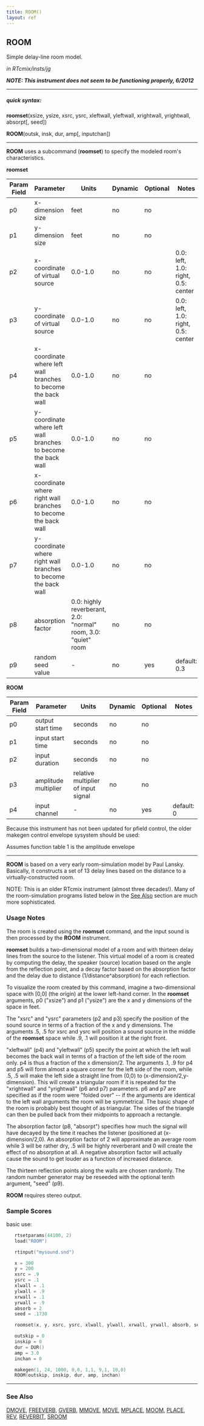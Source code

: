 ```yaml
---
title: ROOM()
layout: ref
---
```


## ROOM

Simple delay-line room model.

*in RTcmix/insts/jg*  
  
***NOTE: This instrument does not seem to be functioning properly,
6/2012***  
  

-----

##### quick syntax:

**roomset**(xsize, ysize, xsrc, ysrc, xleftwall, yleftwall, xrightwall,
yrightwall, absorpt\[, seed\])  
  
**ROOM**(outsk, insk, dur, amp\[, inputchan\])

-----

  
**ROOM** uses a subcommand (**roomset**) to specify the modeled room's
characteristics.  
  
  
<span id="roomset"></span> **roomset**  

Param Field	| Parameter | Units | Dynamic | Optional | Notes
----------- | --------- | ----- | -------- | --------- | ---------
p0 | x-dimension size | feet | no | no | 
p1 | y-dimension size | feet | no | no | 
p2 | x-coordinate of virtual source | 0.0-1.0 | no | no | 0.0: left, 1.0: right, 0.5: center | 
p3 | y-coordinate of virtual source | 0.0-1.0 | no | no | 0.0: left, 1.0: right, 0.5: center | 
p4 | x-coordinate where left wall branches to become the back wall | 0.0-1.0 | no | no | 
p5 | y-coordinate where left wall branches to become the back wall | 0.0-1.0 | no | no | 
p6 | x-coordinate where right wall branches to become the back wall | 0.0-1.0 | no | no | 
p7 | y-coordinate where right wall branches to become the back wall | 0.0-1.0 | no | no | 
p8 | absorption factor | 0.0: highly reverberant, 2.0: "normal" room, 3.0: "quiet" room | no | no | 
p9 | random seed value |  -  | no | yes | default: 0.3 | 

  
<span id="ROOM"></span> **ROOM**  

Param Field	| Parameter | Units | Dynamic | Optional | Notes
----------- | --------- | ----- | -------- | --------- | ---------
p0 | output start time | seconds | no | no | 
p1 | input start time | seconds | no | no | 
p2 | input duration | seconds | no | no | 
p3 | amplitude multiplier | relative multiplier of input signal | no | no | 
p4 | input channel |  -  | no | yes | default: 0 | 

   Because this instrument has not been updated for pfield control,
   the older makegen control envelope sysystem should be used:

   Assumes function table 1 is the amplitude envelope

  

-----

  
**ROOM** is based on a very early room-simulation model by Paul Lansky.
Basically, it constructs a set of 13 delay lines based on the distance
to a virtually-constructed room.

NOTE: This is an older RTcmix instrument (almost three decades\!). Many
of the room-simulation programs listed below in the [See
Also](#see_also) section are much more sophisticated.

### Usage Notes

The room is created using the **roomset** command, and the input sound
is then processed by the **ROOM** instrument.

**roomset** builds a two-dimensional model of a room and with thirteen
delay lines from the source to the listener. This virtual model of a
room is created by computing the delay, the speaker (source) location
based on the angle from the reflection point, and a decay factor based
on the absorption factor and the delay due to distance
(1/distance^absorption) for each reflection.

To visualize the room created by this command, imagine a two-dimensional
space with \[0,0\] (the origin) at the lower left-hand corner. In the
**roomset** arguments, p0 ("xsize") and p1 ("ysize") are the x and y
dimensions of the space in feet.

The "xsrc" and "ysrc" parameters (p2 and p3) specify the position of the
sound source in terms of a fraction of the x and y dimensions. The
arguments .5, .5 for xsrc and ysrc will position a sound source in the
middle of the **roomset** space while .9, .1 will position it at the
right front.

"xleftwall" (p4) and "yleftwall" (p5) specify the point at which the
left wall becomes the back wall in terms of a fraction of the left side
of the room only. p4 is thus a fraction of the x dimension/2. The
arguments .1, .9 for p4 and p5 will form almost a square corner for the
left side of the room, while .5, .5 will make the left side a straight
line from (0,0) to (x-dimension/2,y-dimension). This will create a
triangular room if it is repeated for the "xrightwall" and "yrightwall"
(p6 and p7) parameters. p6 and p7 are specified as if the room were
"folded over" -- if the arguments are identical to the left wall
arguments the room will be symmetrical. The basic shape of the room is
probably best thought of as triangular. The sides of the triangle can
then be pulled back from their midpoints to approach a rectangle.

The absorption factor (p8, "absorpt") specifies how much the signal will
have decayed by the time it reaches the listener (positioned at
(x-dimension/2,0). An absorption factor of 2 will approximate an average
room while 3 will be rather dry, .5 will be highly reverberant and 0
will create the effect of no absorption at all. A negative absorption
factor will actually cause the sound to get louder as a function of
increased distance.

The thirteen reflection points along the walls are chosen randomly. The
random number generator may be reseeded with the optional tenth
argument, "seed" (p9).

**ROOM** requires stereo output.

### Sample Scores

basic use:

```cpp
   rtsetparams(44100, 2)
   load("ROOM")

   rtinput("mysound.snd")

   x = 300
   y = 200
   xsrc = .9
   ysrc = .1
   xlwall = .1
   ylwall = .9
   xrwall = .1
   yrwall = .9
   absorb = 2
   seed = .1730

   roomset(x, y, xsrc, ysrc, xlwall, ylwall, xrwall, yrwall, absorb, seed)

   outskip = 0
   inskip = 0
   dur = DUR()
   amp = 3.0
   inchan = 0

   makegen(1, 24, 1000, 0,0, 1,1, 9,1, 10,0)
   ROOM(outskip, inskip, dur, amp, inchan)
```

  

-----

  
<span id="see_also"></span>

### See Also

[DMOVE](DMOVE.html), [FREEVERB](FREEVERB.html), [GVERB](GVERB.html),
[MMOVE](MMOVE.html), [MOVE](MOVE.html), [MPLACE](MPLACE.html),
[MOOM](MROOM.html), [PLACE](PLACE.html), [REV](REV.html),
[REVERBIT](REVERBIT.html), [SROOM](SROOM.html)
